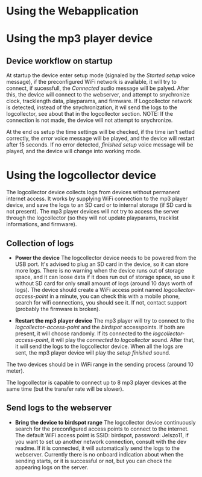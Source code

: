 # Using the Webapplication
# Using the mp3 player device
## Device workflow on startup
At startup the device enter setup mode (signaled by the *Started setup* voice message), if the preconfigured WiFi network is available, it will try to connect, if sucessfull, the *Connected* audio message will be palyed. After this, the device will connect to the webserver, and attempt to snychronize clock, tracklength data, playparams, and firmware. If Logcollector network is detected, instead of the snychronization, it wil send the logs to the logcollector, see about that in the logcollector section.
NOTE: If the connection is not made, the device will not attempt to snychronize.

At the end os setup the time settings will be checked, if the time isn't setted correctly, the *error* voice message will be played, and the device will restart after 15 seconds.
If no error detected, *finished setup* voice message will be played, and the device will change into working mode.

# Using the logcollector device
The logcollector device collects logs from devices without permanent internet access.
It works by supplying WiFi connection to the mp3 player device, and save the logs to an SD card or to internal storage (if SD card is not present).
The mp3 player devices will not try to access the server through the logcollector (so they will not update playparams, tracklist informations, and firmware).
## Collection of logs
* **Power the device**
The logcollector device needs to be powered from the USB port. It's advised to plug an SD card in the device, so it can store more logs.
There is no warning when the device runs out of storage space, and it can loose data if it does run out of storage space, so use it without SD card for only small amount of logs (around 10 days worth of logs).
The device should create a WiFi access point named *logcollector-access-point* in a minute, you can check this with a mobile phone, search for wifi connections, you should see it. If not, contact support (probably the firmware is broken).

* **Restart the mp3 player device** The mp3 player will try to connect to the *logcollector-access-point* and the *birdspot* accesspoints. If both are present, it will choose randomly. 
If its connected to the *logcollector-access-point*, it will play the *connected to logcollector* sound. After that, it will send the logs to the logcollector device.
When all the logs are sent, the mp3 player device will play the *setup finished* sound. 

The two devices should be in WiFi range in the sending process (around 10 meter). 

The logcollector is capable to connect up to 8 mp3 player devices at the same time (but the transfer rate will be slower).

## Send logs to the webserver
* **Bring the device to birdspot range** The logcollector device continuously search for the preconfigured access points to connect to the internet.
The default WiFi access point is SSID: birdspot, password: Jelszo11, if you want to set up another network connection, consult with the dev readme.
If it is connected, it will automatically send the logs to the webserver. 
Currently there is no onboard indication about when the sending starts, or it is successful or not, but you can check the appearing logs on the server.
